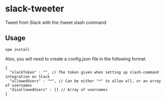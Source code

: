 # slack-tweeter
Tweet from Slack with the /tweet slash command

## Usage

```
npm install
```

Also, you will need to create a config.json file in the following format.

```
{
  "slackToken" : "", // The token given when setting up slash-command integration on Slack
  "allowedUsers" : "*", // Can be either "*" to allow all, or an array of usernames
  "disallowedUsers" : [] // Array of usernames
}
```